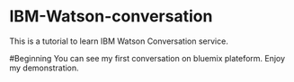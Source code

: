# IBM-Watson-conversation
This is a tutorial to learn IBM Watson Conversation service.

#Beginning
You can see my first conversation on bluemix plateform.
Enjoy my demonstration.